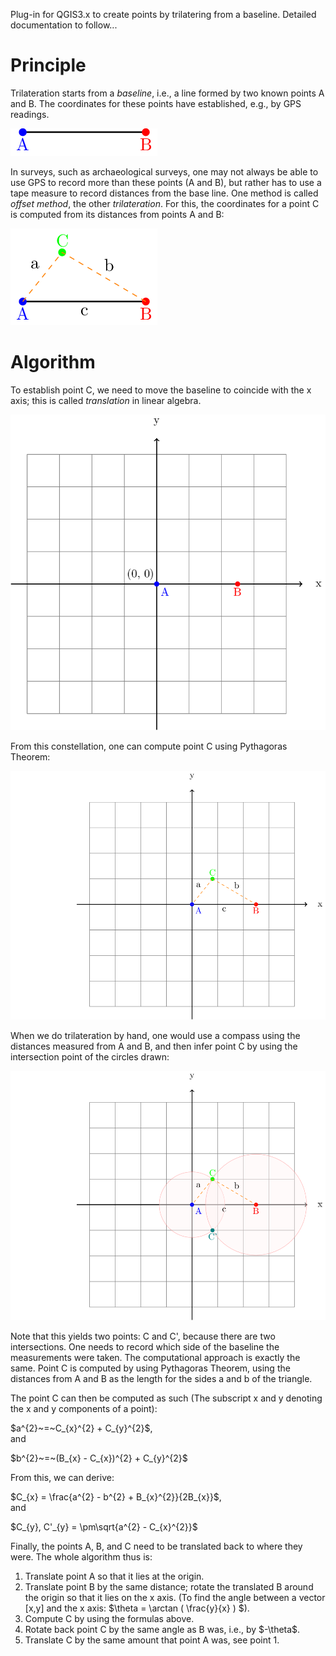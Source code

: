 Plug-in for QGIS3.x to create points by trilatering from a baseline. Detailed documentation to follow...

<h1>Principle</h1>
<p>
Trilateration starts from a <i>baseline</i>, i.e., a line formed by two known points A and B. The coordinates for these points have established, e.g., by GPS readings.</p>
<p>
<img src="img/pre1.png" alt="Image of a baseline, i.e., two points A and B connected by a line.">
</p>

<p>In surveys, such as archaeological surveys, one may not always be able to use GPS to record more than these points (A and B), but rather has to use a tape measure to record distances from the base line. One method is called <i>offset method</i>, the other <i>trilateration</i>. For this, the coordinates for a point C is computed from its distances from points A and B:</p>
<p>
<img src="img/pre2.png" alt="Image of a triangle formed by three points A, B and C.">
</p>

<h1>Algorithm</h1>
<p>To establish point C, we need to move the baseline to coincide with the x axis; this is called <i>translation</i> in linear algebra.</p>
<p>
<img src="img/step1.png" alt="Image of a coordinate system, with point A at the origin and point B on the x axis.">
</p>

<p>From this constellation, one can compute point C using Pythagoras Theorem:</p>
<p>
<img src="img/step2.png" alt="Image of a coordinate system, with point A, B and C forming a triangle on the x axis.">
</p>

<p>When we do trilateration by hand, one would use a compass using the distances measured from A and B, and then infer point C by using the intersection point of the circles drawn:</p>
<p>
<img src="img/step3.png" alt="Image of a coordinate system, with point A, B and C forming a triangle on the x axis, and circles formed around A and B.">
</p>

<p>Note that this yields two points: C and C', because there are two intersections. One needs to record which side of the baseline the measurements were taken. The computational approach is exactly the same. Point C is computed by using Pythagoras Theorem, using the distances from A and B as the length for the sides a and b of the triangle.</p>

<p>The point C can then be computed as such (The subscript x and y denoting the x and y components of a point):</p>

<p>$a^{2}~=~C_{x}^{2} + C_{y}^{2}$, <br/>and</p>
<p>$b^{2}~=~(B_{x} - C_{x})^{2} + C_{y}^{2}$</p>

<p>From this, we can derive:</p>
<p>$C_{x} = \frac{a^{2} - b^{2} + B_{x}^{2}}{2B_{x}}$, <br/>and</p>
<p>$C_{y}, C'_{y} = \pm\sqrt{a^{2} - C_{x}^{2}}$</p>

<p>Finally, the points A, B, and C need to be translated back to where they were. The whole algorithm thus is:</p>

<ol>
   <li>Translate point A so that it lies at the origin.</li>
   <li>Translate point B by the same distance; rotate the translated B around the origin so that it lies on the x axis. (To find the angle between a vector [x,y] and the x axis: $\theta = \arctan ( \frac{y}{x} ) $).</li>
   <li>Compute C by using the formulas above.</li>
   <li>Rotate back point C by the same angle as B was, i.e., by $-\theta$.</li>
   <li>Translate C by the same amount that point A was, see point 1.</li>
</ol>